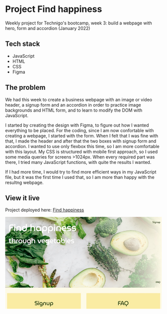 # Project Find happiness

Weekly project for Technigo's bootcamp, week 3: build a webpage with hero, form and accordion (January 2022)

## Tech stack

- JavaScript
- HTML
- CSS
- Figma

## The problem

We had this week to create a business webpage with an image or video header, a signup form and an accordion in order to practice image backgrounds and HTML form, and to learn to modify the DOM with JavaScript.

I started by creating the design with Figma, to figure out how I wanted everything to be placed. For the coding, since I am now confortable with creating a webpage, I started with the form. When I felt that I was fine with that, I made the header and after that the two boxes with signup form and accordion. I wanted to use only flexbox this time, so I am more comfortable with this layout. My CSS is structured with mobile first approach, so I used some media queries for screens >1024px. When every required part was there, I tried many JavaScript functions, with quite the results I wanted.

If I had more time, I would try to find more efficient ways in my JavaScript file, but it was the first time I used that, so I am more than happy with the resultng webpage.

## View it live
Project deployed here: [Find happiness](https://find-happiness.netlify.app)

<div align="center">
  <img src="screenshot.jpg" />
</div>
